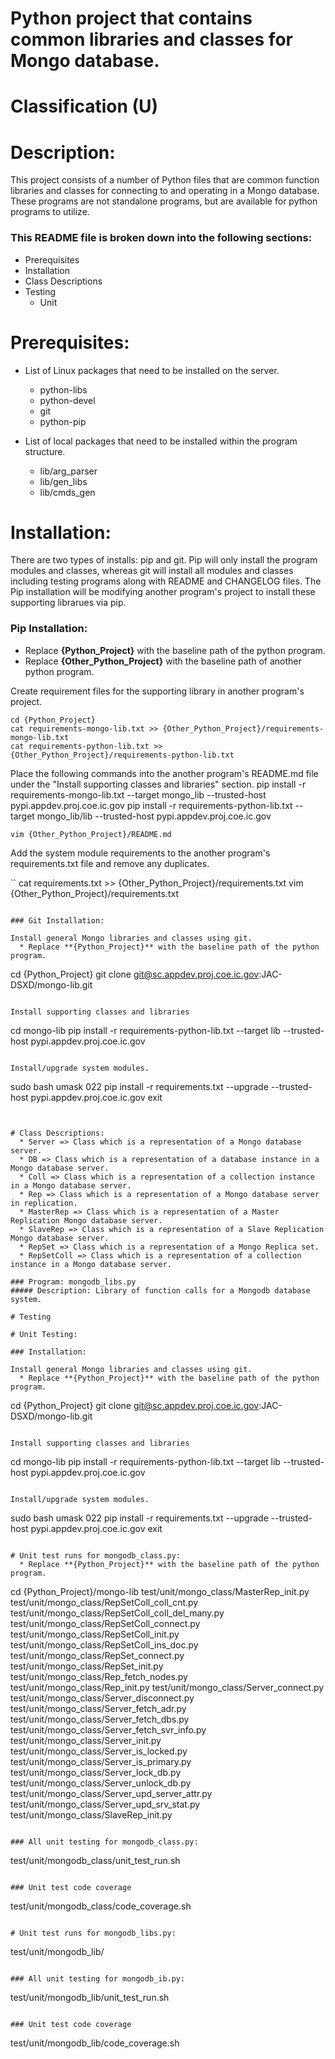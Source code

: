 # Python project that contains common libraries and classes for Mongo database.
# Classification (U)

# Description:
  This project consists of a number of Python files that are common function libraries and classes for connecting to and operating in a Mongo database.  These programs are not standalone programs, but are available for python programs to utilize.


###  This README file is broken down into the following sections:
 * Prerequisites
 * Installation
 * Class Descriptions
 * Testing
   - Unit


# Prerequisites:

  * List of Linux packages that need to be installed on the server.
    - python-libs
    - python-devel
    - git
    - python-pip

  * List of local packages that need to be installed within the program structure.
    - lib/arg_parser
    - lib/gen_libs
    - lib/cmds_gen


# Installation:
  There are two types of installs: pip and git.  Pip will only install the program modules and classes, whereas git will install all modules and classes including testing programs along with README and CHANGELOG files.  The Pip installation will be modifying another program's project to install these supporting librarues via pip.

### Pip Installation:
  * Replace **{Python_Project}** with the baseline path of the python program.
  * Replace **{Other_Python_Project}** with the baseline path of another python program.

Create requirement files for the supporting library in another program's project.

```
cd {Python_Project}
cat requirements-mongo-lib.txt >> {Other_Python_Project}/requirements-mongo-lib.txt
cat requirements-python-lib.txt >> {Other_Python_Project}/requirements-python-lib.txt
```

Place the following commands into the another program's README.md file under the "Install supporting classes and libraries" section.
   pip install -r requirements-mongo-lib.txt --target mongo_lib --trusted-host pypi.appdev.proj.coe.ic.gov
   pip install -r requirements-python-lib.txt --target mongo_lib/lib --trusted-host pypi.appdev.proj.coe.ic.gov

```
vim {Other_Python_Project}/README.md
```

Add the system module requirements to the another program's requirements.txt file and remove any duplicates.

``
cat requirements.txt >> {Other_Python_Project}/requirements.txt
vim {Other_Python_Project}/requirements.txt
```

### Git Installation:

Install general Mongo libraries and classes using git.
  * Replace **{Python_Project}** with the baseline path of the python program.

```
cd {Python_Project}
git clone git@sc.appdev.proj.coe.ic.gov:JAC-DSXD/mongo-lib.git
```

Install supporting classes and libraries

```
cd mongo-lib
pip install -r requirements-python-lib.txt --target lib --trusted-host pypi.appdev.proj.coe.ic.gov
```

Install/upgrade system modules.

```
sudo bash
umask 022
pip install -r requirements.txt --upgrade --trusted-host pypi.appdev.proj.coe.ic.gov
exit
```


# Class Descriptions:
  * Server => Class which is a representation of a Mongo database server.
  * DB => Class which is a representation of a database instance in a Mongo database server.
  * Coll => Class which is a representation of a collection instance in a Mongo database server.
  * Rep => Class which is a representation of a Mongo database server in replication.
  * MasterRep => Class which is a representation of a Master Replication Mongo database server.
  * SlaveRep => Class which is a representation of a Slave Replication Mongo database server.
  * RepSet => Class which is a representation of a Mongo Replica set.
  * RepSetColl => Class which is a representation of a collection instance in a Mongo database server.

### Program: mongodb_libs.py
##### Description: Library of function calls for a Mongodb database system.

# Testing

# Unit Testing:

### Installation:

Install general Mongo libraries and classes using git.
  * Replace **{Python_Project}** with the baseline path of the python program.

```
cd {Python_Project}
git clone git@sc.appdev.proj.coe.ic.gov:JAC-DSXD/mongo-lib.git
```

Install supporting classes and libraries

```
cd mongo-lib
pip install -r requirements-python-lib.txt --target lib --trusted-host pypi.appdev.proj.coe.ic.gov
```

Install/upgrade system modules.

```
sudo bash
umask 022
pip install -r requirements.txt --upgrade --trusted-host pypi.appdev.proj.coe.ic.gov
exit
```

# Unit test runs for mongodb_class.py:
  * Replace **{Python_Project}** with the baseline path of the python program.

```
cd {Python_Project}/mongo-lib
test/unit/mongo_class/MasterRep_init.py
test/unit/mongo_class/RepSetColl_coll_cnt.py
test/unit/mongo_class/RepSetColl_coll_del_many.py
test/unit/mongo_class/RepSetColl_connect.py
test/unit/mongo_class/RepSetColl_init.py
test/unit/mongo_class/RepSetColl_ins_doc.py
test/unit/mongo_class/RepSet_connect.py
test/unit/mongo_class/RepSet_init.py
test/unit/mongo_class/Rep_fetch_nodes.py
test/unit/mongo_class/Rep_init.py
test/unit/mongo_class/Server_connect.py
test/unit/mongo_class/Server_disconnect.py
test/unit/mongo_class/Server_fetch_adr.py
test/unit/mongo_class/Server_fetch_dbs.py
test/unit/mongo_class/Server_fetch_svr_info.py
test/unit/mongo_class/Server_init.py
test/unit/mongo_class/Server_is_locked.py
test/unit/mongo_class/Server_is_primary.py
test/unit/mongo_class/Server_lock_db.py
test/unit/mongo_class/Server_unlock_db.py
test/unit/mongo_class/Server_upd_server_attr.py
test/unit/mongo_class/Server_upd_srv_stat.py
test/unit/mongo_class/SlaveRep_init.py
```

### All unit testing for mongodb_class.py:
```
test/unit/mongodb_class/unit_test_run.sh
```

### Unit test code coverage
```
test/unit/mongodb_class/code_coverage.sh
```

# Unit test runs for mongodb_libs.py:

```
test/unit/mongodb_lib/
```

### All unit testing for mongodb_ib.py:
```
test/unit/mongodb_lib/unit_test_run.sh
```

### Unit test code coverage
```
test/unit/mongodb_lib/code_coverage.sh
```


